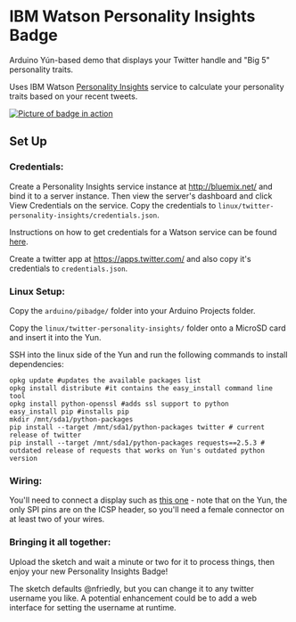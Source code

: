 IBM Watson Personality Insights Badge
=====================================

Arduino Yún-based demo that displays your Twitter handle and "Big 5" personality traits.

Uses IBM Watson [Personality Insights](http://www.ibm.com/smarterplanet/us/en/ibmwatson/developercloud/personality-insights.html) service to calculate your personality traits based on
your recent tweets.

[![Picture of badge in action](https://watson-developer-cloud.github.io/arduino-pi-badge-demo/watson-pi-twitter-badge-small.jpg)](https://watson-developer-cloud.github.io/arduino-pi-badge-demo/watson-pi-twitter-badge.jpg)

Set Up
------

### Credentials:

Create a Personality Insights service instance at http://bluemix.net/ and bind it to a 
server instance. Then view the server's dashboard and click View Credentials on the service.
Copy the credentials to `linux/twitter-personality-insights/credentials.json`.

Instructions on how to get credentials for a Watson service can be found [here](http://www.ibm.com/smarterplanet/us/en/ibmwatson/developercloud/doc/getting_started/gs-quick-nodejs.shtml#credentials).

Create a twitter app at https://apps.twitter.com/ and also copy it's credentials to `credentials.json`.

### Linux Setup:

Copy the `arduino/pibadge/` folder into your Arduino Projects folder.

Copy the `linux/twitter-personality-insights/` folder onto a MicroSD card and insert it into the Yun.

SSH into the linux side of the Yun and run the following commands to install dependencies:

```
opkg update #updates the available packages list
opkg install distribute #it contains the easy_install command line tool
opkg install python-openssl #adds ssl support to python
easy_install pip #installs pip
mkdir /mnt/sda1/python-packages
pip install --target /mnt/sda1/python-packages twitter # current release of twitter
pip install --target /mnt/sda1/python-packages requests==2.5.3 # outdated release of requests that works on Yun's outdated python version
```

### Wiring:

You'll need to connect a display such as [this one](https://www.adafruit.com/products/358) - 
note that on the Yun, the only SPI pins are on the ICSP header, so you'll need a female 
connector on at least two of your wires.

### Bringing it all together: 

Upload the sketch and wait a minute or two for it to process things, then enjoy your new
Personality Insights Badge!

The sketch defaults @nfriedly, but you can change it to any twitter username you like. A 
potential enhancement could be to add a web interface for setting the username at runtime.

